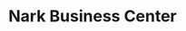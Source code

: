 ---
title: "Nark Business Center"
url: /monrovia/nark-business-center-un-drive/
shop: convenience
---